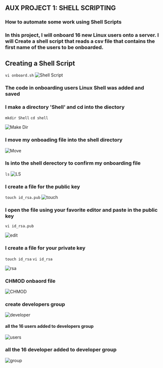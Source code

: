 ## AUX PROJECT 1: SHELL SCRIPTING
### How to automate some work using Shell Scripts
### In this project, I will onboard 16 new Linux users onto a server. I will Create a shell script that reads a csv file that contains the first name of the users to be onboarded. 

## Creating a Shell Script

`vi onboard.sh`
![Shell Script](images/shellscript.png)

### The code in onboarding users Linux Shell was added and saved

### I make a directory 'Shell' and cd into the diectory

`mkdir Shell`
`cd shell`

![Make Dir](images/makedir.png)

### I move my onboading file into the shell directory

![Move](images/move.png)

### ls into the shell derectory to confirm my onboarding file

`ls`
![LS](images/lstoshell.png)

### I create a file for the public key 

`touch id_rsa.pub`
![touch](images/pub.png)

### I open the file using your favorite editor and paste in the public key

`vi id_rsa.pub`

![edit](images/editpubkey.png)

### I create a file for your private key

`touch id_rsa`
`vi id_rsa`

![rsa](images/rsa.png)

### CHMOD onbaord file

![CHMOD](images/chmodonboard.png)
### create developers group

![developer](images/adddeveloper.png)

#### all the 16 users added to developers group

![users](images/usersadded.png)

### all the 16 developer added to developer group

![group](images/devconfimed.png)








